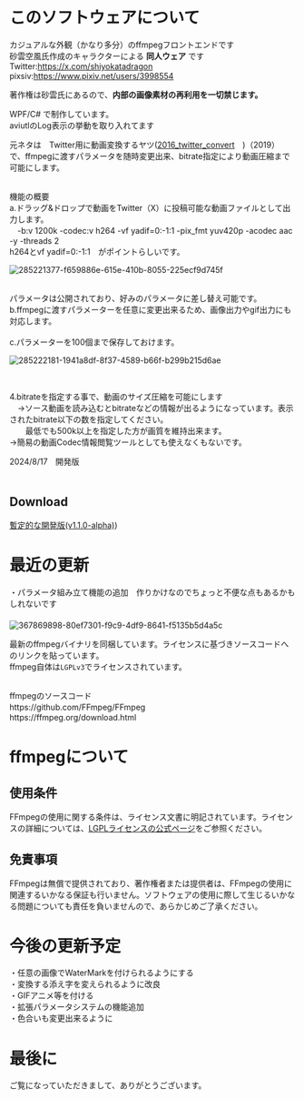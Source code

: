 # このソフトウェアについて

カジュアルな外観（かなり多分）のffmpegフロントエンドです<br>
砂雲空風氏作成のキャラクターによる **同人ウェア** 
です<br>
Twitter:https://x.com/shiyokatadragon<br>
pixsiv:https://www.pixiv.net/users/3998554<br>

著作権は砂雲氏にあるので、**内部の画像素材の再利用を一切禁じます。**


WPF/C# で制作しています。<br>
aviutlのLog表示の挙動を取り入れてます<br>

元ネタは　Twitter用に動画変換するヤツ([2016_twitter_convert](https://cloth.moe/2016_twitter_convert)　)（2019）　で、ffmpegに渡すパラメータを随時変更出来、bitrate指定により動画圧縮まで可能にします。

<br>
機能の概要<br>
a.ドラッグ&ドロップで動画をTwitter（X）に投稿可能な動画ファイルとして出力します。<br>
　-b:v 1200k -codec:v h264 -vf yadif=0:-1:1 -pix_fmt yuv420p -acodec aac -y -threads 2<br>
h264とvf yadif=0:-1:1　がポイントらしいです。<br>

![285221377-f659886e-615e-410b-8055-225ecf9d745f](https://github.com/user-attachments/assets/a9e821a9-a893-447f-a383-9e57b1ae7237)



<br>
パラメータは公開されており、好みのパラメータに差し替え可能です。
 
 <br>
b.ffmpegに渡すパラメーターを任意に変更出来るため、画像出力やgif出力にも対応します。<br>

<br>
c.パラメーターを100個まで保存しておけます。<br>

![285222181-1941a8df-8f37-4589-b66f-b299b215d6ae](https://github.com/user-attachments/assets/8d1a0782-e3cc-4b70-a926-97df4a303596)


<br>

4.bitrateを指定する事で、動画のサイズ圧縮を可能にします<br>
　→ソース動画を読み込むとbitrateなどの情報が出るようになっています。表示されたbitrate以下の数を指定してください。<br>
 　　最低でも500k以上を指定した方が画質を維持出来ます。<br>
  →簡易の動画Codec情報閲覧ツールとしても使えなくもないです。<br>



2024/8/17　開発版<br>
　
## Download

[暫定的な開発版(v1.1.0-alpha)](https://github.com/Sheephuman/HaruaConvert_public/releases/tag/TestVersion)) 


# 最近の更新
・パラメータ組み立て機能の追加　作りかけなのでちょっと不便な点もあるかもしれないです<br>
　<br>
![367869898-80ef7301-f9c9-4df9-8641-f5135b5d4a5c](https://github.com/user-attachments/assets/bfaf0c5b-ebf4-4646-8f38-9c217c459d02)

最新のffmpegバイナリを同梱しています。ライセンスに基づきソースコードへのリンクを貼っています。<br>ffmpeg自体は``LGPLv3``でライセンスされています。

<br>
ffmpegのソースコード<br>
https://github.com/FFmpeg/FFmpeg　<br>
https://ffmpeg.org/download.html<br>

# ffmpegについて
## 使用条件
FFmpegの使用に関する条件は、ライセンス文書に明記されています。ライセンスの詳細については、[LGPLライセンスの公式ページ](https://www.gnu.org/licenses/lgpl-3.0.html)をご参照ください。
## 免責事項
FFmpegは無償で提供されており、著作権者または提供者は、FFmpegの使用に関連するいかなる保証も行いません。ソフトウェアの使用に際して生じるいかなる問題についても責任を負いませんので、あらかじめご了承ください。

# 今後の更新予定<br>
・任意の画像でWaterMarkを付けられるようにする
<br>
・変換する添え字を変えられるように改良<br>
・GIFアニメ等を付ける<br>
・拡張パラメータシステムの機能追加<br>
・色合いも変更出来るように


# 最後に
ご覧になっていただきまして、ありがとうございます。
